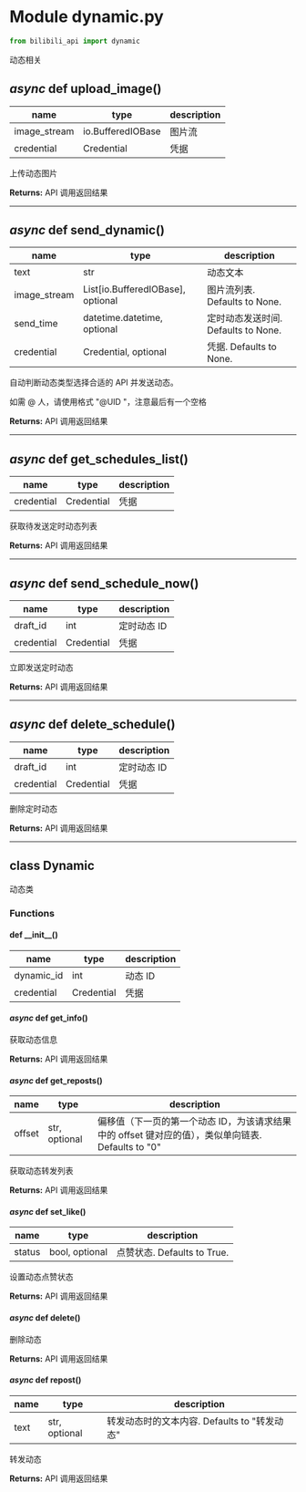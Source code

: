 # Module dynamic.py

```python
from bilibili_api import dynamic
```

动态相关

## _async_ def upload_image()

| name         | type              | description |
| ------------ | ----------------- | ----------- |
| image_stream | io.BufferedIOBase | 图片流      |
| credential   | Credential        | 凭据        |

上传动态图片

**Returns:** API 调用返回结果

---

## _async_ def send_dynamic()

| name         | type                              | description                         |
| ------------ | --------------------------------- | ----------------------------------- |
| text         | str                               | 动态文本                            |
| image_stream | List[io.BufferedIOBase], optional | 图片流列表. Defaults to None.       |
| send_time    | datetime.datetime, optional       | 定时动态发送时间. Defaults to None. |
| credential   | Credential, optional              | 凭据. Defaults to None.             |

自动判断动态类型选择合适的 API 并发送动态。

如需 @ 人，请使用格式 "@UID "，注意最后有一个空格

**Returns:** API 调用返回结果

---

## _async_ def get_schedules_list()

| name       | type       | description |
| ---------- | ---------- | ----------- |
| credential | Credential | 凭据        |

获取待发送定时动态列表

**Returns:** API 调用返回结果

---

## _async_ def send_schedule_now()

| name       | type       | description |
| ---------- | ---------- | ----------- |
| draft_id   | int        | 定时动态 ID |
| credential | Credential | 凭据        |

立即发送定时动态

**Returns:** API 调用返回结果

---

## _async_ def delete_schedule()

| name       | type       | description |
| ---------- | ---------- | ----------- |
| draft_id   | int        | 定时动态 ID |
| credential | Credential | 凭据        |

删除定时动态

**Returns:** API 调用返回结果

---

## class Dynamic

动态类

### Functions

#### def \_\_init\_\_()

| name       | type       | description |
| ---------- | ---------- | ----------- |
| dynamic_id | int        | 动态 ID     |
| credential | Credential | 凭据        |

#### _async_ def get_info()

获取动态信息

**Returns:** API 调用返回结果

#### _async_ def get_reposts()

| name   | type          | description                                                  |
| ------ | ------------- | ------------------------------------------------------------ |
| offset | str, optional | 偏移值（下一页的第一个动态 ID，为该请求结果中的 offset 键对应的值），类似单向链表. Defaults to "0" |

获取动态转发列表

**Returns:** API 调用返回结果

#### _async_ def set_like()

| name   | type           | description                 |
| ------ | -------------- | --------------------------- |
| status | bool, optional | 点赞状态. Defaults to True. |

设置动态点赞状态

**Returns:** API 调用返回结果

#### _async_ def delete()

删除动态

**Returns:** API 调用返回结果

#### _async_ def repost()

| name | type          | description                                  |
| ---- | ------------- | -------------------------------------------- |
| text | str, optional | 转发动态时的文本内容. Defaults to "转发动态" |

转发动态

**Returns:** API 调用返回结果

